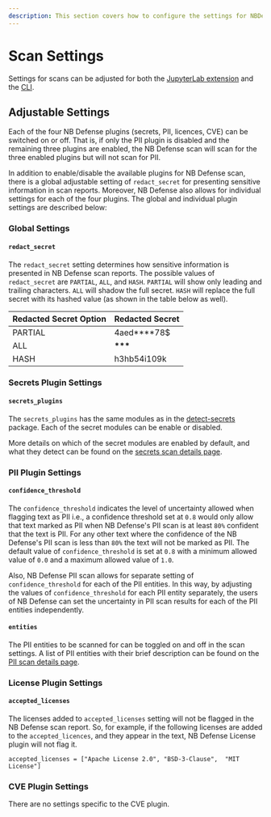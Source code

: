 ```yaml
---
description: This section covers how to configure the settings for NBDefense.
---
```


# Scan Settings

Settings for scans can be adjusted for both the [JupyterLab extension](/scan-settings/jupyterlab-settings/) and the [CLI](/scan-settings/cli-settings/).

## Adjustable Settings

Each of the four NB Defense plugins (secrets, PII, licences, CVE) can be switched on or off. That is, if only the PII plugin is disabled and the remaining three plugins are enabled, the NB Defense scan will scan for the three enabled plugins but will not scan for PII.

In addition to enable/disable the available plugins for NB Defense scan, there is a global adjustable setting of `redact_secret` for presenting sensitive information in scan reports. Moreover, NB Defense also allows for individual settings for each of the four plugins. The global and individual plugin settings are described below:

### Global Settings

#### `redact_secret`

The `redact_secret` setting determines how sensitive information is presented in NB Defense scan reports. The possible values of `redact_secret` are `PARTIAL`, `ALL`, and `HASH`. `PARTIAL` will show only leading and trailing characters. `ALL` will shadow the full secret. `HASH` will replace the full secret with its hashed value (as shown in the table below as well).

| Redacted Secret Option | Redacted Secret |
| :--------------------- | :-------------- |
| PARTIAL                | 4aed\*\*\*\*78$ |
| ALL                    | ****\*\*\*****  |
| HASH                   | h3hb54i109k     |

### Secrets Plugin Settings

#### `secrets_plugins`

The `secrets_plugins` has the same modules as in the [detect-secrets](https://github.com/Yelp/detect-secrets) package. Each of the secret modules can be enable or disabled.

More details on which of the secret modules are enabled by default, and what they detect can be found on the [secrets scan details page](/supported-scans/detecting-secrets/#supported-detect-secrets-plugins).

### PII Plugin Settings

#### `confidence_threshold`

The `confidence_threshold` indicates the level of uncertainty allowed when flagging text as PII i.e., a confidence threshold set at `0.8` would only allow that text marked as PII when NB Defense's PII scan is at least `80%` confident that the text is PII. For any other text where the confidence of the NB Defense's PII scan is less than `80%` the text will not be marked as PII. The default value of `confidence_threshold` is set at `0.8` with a minimum allowed value of `0.0` and a maximum allowed value of `1.0`.

Also, NB Defense PII scan allows for separate setting of `confidence_threshold` for each of the PII entities. In this way, by adjusting the values of `confidence_threshold` for each PII entity separately, the users of NB Defense can set the uncertainty in PII scan results for each of the PII entities independently.

#### `entities`

The PII entities to be scanned for can be toggled on and off in the scan settings. A list of PII entities with their brief description can be found on the [PII scan details page](/supported-scans/detecting-PII/).

### License Plugin Settings

#### `accepted_licenses`

The licenses added to `accepted_licenses` setting will not be flagged in the NB Defense scan report. So, for example, if the following licenses are added to the `accepted_licences`, and they appear in the text, NB Defense License plugin will not flag it.

```
accepted_licenses = ["Apache License 2.0", "BSD-3-Clause",  "MIT License"]
```

### CVE Plugin Settings

There are no settings specific to the CVE plugin.
